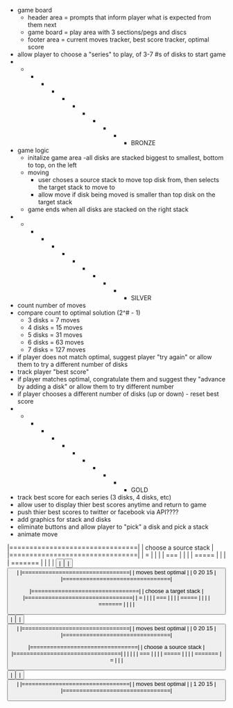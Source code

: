 - game board
    - header area = prompts that inform player what is expected from them next
    - game board = play area with 3 sections/pegs and discs
    - footer area = current moves tracker, best score tracker, optimal score
- allow player to choose a "series" to play, of 3-7 #s of disks to start game
- - - - - - - - - - - - BRONZE
- game logic
    - initalize game area
        -all disks are stacked biggest to smallest, bottom to top, on the left
    - moving
        - user choses a source stack to move top disk from, then selects the target stack to move to
        - allow move if disk being moved is smaller than top disk on the target stack
    - game ends when all disks are stacked on the right stack
 - - - - - - - - - - - - SILVER
 - count number of moves
 - compare count to optimal solution (2^# - 1)
    - 3 disks = 7 moves
    - 4 disks = 15 moves
    - 5 disks = 31 moves
    - 6 disks = 63 moves
    - 7 disks = 127 moves
 - if player does not match optimal, suggest player "try again" or allow them to try a different number of disks
 - track player "best score"
 - if player matches optimal, congratulate them and suggest they "advance by adding a disk" or allow them to try different number
 - if player chooses a different number of disks (up or down) - reset best score
 - - - - - - - - - - - - GOLD
 - track best score for each series (3 disks, 4 disks, etc)
 - allow user to display thier best scores anytime and return to game
 - push thier best scores to twitter or facebook via API????
 - add graphics for stack and disks
 - eliminate buttons and allow player to "pick" a disk and pick a stack
 - animate move

|================================|
|  choose a source stack         |
|================================|
|    =     |          |          |
|   ===    |          |          |
|  =====   |          |          |
| =======  |          |          | 
| <button> | <button> | <button> |
|================================|
|  moves      best       optimal |
|    0         20           15   | 
|================================|

|================================|
|  choose a target stack         |
|================================|
|    =     |          |          |
|   ===    |          |          |
|  =====   |          |          |
| =======  |          |          | 
| <BUTTON> | <button> | <button> |
|================================|
|  moves      best       optimal |
|    0         20           15   | 
|================================|

|================================|
|  choose a source stack         |
|================================|
|          |          |          |
|   ===    |          |          |
|  =====   |          |          |
| =======  |    =     |          | 
| <button> | <BUTTON> | <button> |
|================================|
|  moves      best       optimal |
|    1         20           15   | 
|================================|
